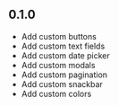 ## 0.1.0

- Add custom buttons
- Add custom text fields
- Add custom date picker
- Add custom modals
- Add custom pagination
- Add custom snackbar
- Add custom colors